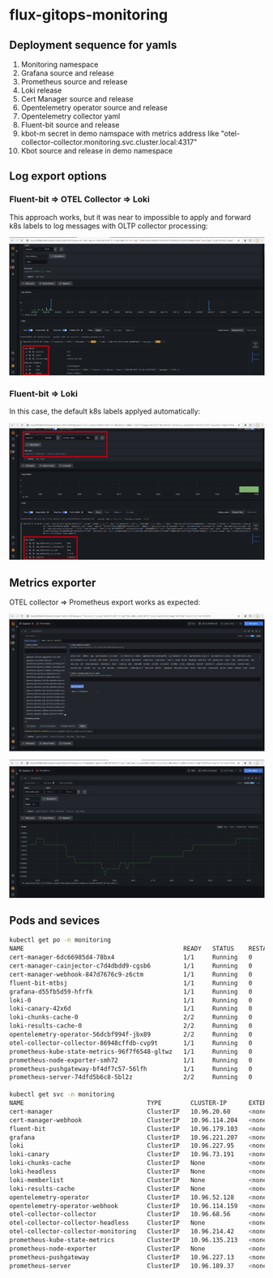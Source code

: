 # flux-gitops-monitoring

## Deployment sequence for yamls

1. Monitoring namespace
2. Grafana source and release
3. Prometheus source and release
4. Loki release
5. Cert Manager source and release
6. Opentelemetry operator source and release
7. Opentelemetry collector yaml
8. Fluent-bit source and release
9. kbot-m secret in demo namspace with metrics address like "otel-collector-collector.monitoring.svc.cluster.local:4317"
10. Kbot source and release in demo namespace

## Log export options

### Fluent-bit => OTEL Collector => Loki

This approach works, but it was near to impossible to apply and forward k8s labels to log messages with OLTP collector processing:

![Image](doc/images/FB-OTEL-LOKI.png)

### Fluent-bit => Loki

In this case, the default k8s labels applyed automatically:

![Image](doc/images/FB-Loki.png)

## Metrics exporter

OTEL collector => Prometheus export works as expected:

![Image](doc/images/Prometheus-1.png)

![Image](doc/images/Prometheus-2.png)

## Pods and sevices

```sh
kubectl get po -n monitoring 
NAME                                            READY   STATUS    RESTARTS   AGE
cert-manager-6dc66985d4-78bx4                   1/1     Running   0          3h49m
cert-manager-cainjector-c7d4dbdd9-cgsb6         1/1     Running   0          3h49m
cert-manager-webhook-847d7676c9-z6ctm           1/1     Running   0          3h49m
fluent-bit-mtbsj                                1/1     Running   0          31m
grafana-d55fb5d59-hfrfk                         1/1     Running   0          4h12m
loki-0                                          1/1     Running   0          4h10m
loki-canary-42x6d                               1/1     Running   0          4h10m
loki-chunks-cache-0                             2/2     Running   0          4h10m
loki-results-cache-0                            2/2     Running   0          4h10m
opentelemetry-operator-56dcbf994f-jbx89         2/2     Running   0          3h47m
otel-collector-collector-86948cffdb-cvp9t       1/1     Running   0          49m
prometheus-kube-state-metrics-96f7f6548-gltwz   1/1     Running   0          3h51m
prometheus-node-exporter-smh72                  1/1     Running   0          3h51m
prometheus-pushgateway-bf4df7c57-56lfh          1/1     Running   0          3h51m
prometheus-server-74dfd5b6c8-5bl2z              2/2     Running   0          3h51m

kubectl get svc -n monitoring 
NAME                                  TYPE        CLUSTER-IP      EXTERNAL-IP   PORT(S)                      AGE
cert-manager                          ClusterIP   10.96.20.60     <none>        9402/TCP                     3h49m
cert-manager-webhook                  ClusterIP   10.96.114.204   <none>        443/TCP                      3h49m
fluent-bit                            ClusterIP   10.96.179.103   <none>        2020/TCP                     3h21m
grafana                               ClusterIP   10.96.221.207   <none>        80/TCP                       4h12m
loki                                  ClusterIP   10.96.227.95    <none>        3100/TCP,9095/TCP            4h10m
loki-canary                           ClusterIP   10.96.73.191    <none>        3500/TCP                     4h10m
loki-chunks-cache                     ClusterIP   None            <none>        11211/TCP,9150/TCP           4h10m
loki-headless                         ClusterIP   None            <none>        3100/TCP                     4h10m
loki-memberlist                       ClusterIP   None            <none>        7946/TCP                     4h10m
loki-results-cache                    ClusterIP   None            <none>        11211/TCP,9150/TCP           4h10m
opentelemetry-operator                ClusterIP   10.96.52.128    <none>        8443/TCP,8080/TCP            3h47m
opentelemetry-operator-webhook        ClusterIP   10.96.114.159   <none>        443/TCP                      3h47m
otel-collector-collector              ClusterIP   10.96.68.56     <none>        4317/TCP,3030/TCP,8889/TCP   3h35m
otel-collector-collector-headless     ClusterIP   None            <none>        4317/TCP,3030/TCP,8889/TCP   3h35m
otel-collector-collector-monitoring   ClusterIP   10.96.214.42    <none>        8888/TCP                     3h35m
prometheus-kube-state-metrics         ClusterIP   10.96.135.213   <none>        8080/TCP                     3h51m
prometheus-node-exporter              ClusterIP   None            <none>        9100/TCP                     3h51m
prometheus-pushgateway                ClusterIP   10.96.227.13    <none>        9091/TCP                     3h51m
prometheus-server                     ClusterIP   10.96.189.37    <none>        80/TCP                       3h51m
```
